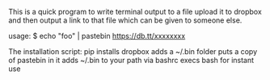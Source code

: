 This is a quick program to write terminal output to a file
upload it to dropbox and then output a link to that file
which can be given to someone else.

usage: 
$ echo "foo" | pastebin
https://db.tt/xxxxxxxx

The installation script:
pip installs dropbox
adds a ~/.bin folder
puts a copy of pastebin in it
adds ~/.bin to your path via bashrc
execs bash for instant use
